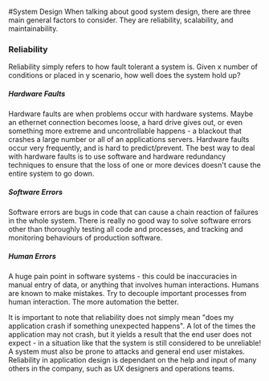#System Design
When talking about good system design, there are three main general factors to consider. They are reliability, scalability, and maintainability.

### Reliability
Reliability simply refers to how fault tolerant a system is. Given x number of conditions or placed in y scenario, how well does the system hold up? 

##### Hardware Faults
Hardware faults are when problems occur with hardware systems. Maybe an ethernet connection becomes loose, a hard drive gives out, or even something more extreme and uncontrollable happens - a blackout that crashes a large number or all of an applications servers. Hardware faults occur very frequently, and is hard to predict/prevent. The best way to deal with hardware faults is to use software and hardware redundancy techniques to ensure that the loss of one or more devices doesn't cause the entire system to go down.

##### Software Errors
Software errors are bugs in code that can cause a chain reaction of failures in the whole system. There is really no good way to solve software errors other than thoroughly testing all code and processes, and tracking and monitoring behaviours of production software.

##### Human Errors
A huge pain point in software systems - this could be inaccuracies in manual entry of data, or anything that involves human interactions. Humans are known to make mistakes. Try to decouple important processes from human interaction. The more automation the better.
 
It is important to note that reliability does not simply mean "does my application crash if something unexpected happens". A lot of the times the application may not crash, but it yields a result that the end user does not expect - in a situation like that the system is still considered to be unreliable! A system must also be prone to attacks and general end user mistakes. Reliability in application design is dependant on the help and input of many others in the company, such as UX designers and operations teams.
